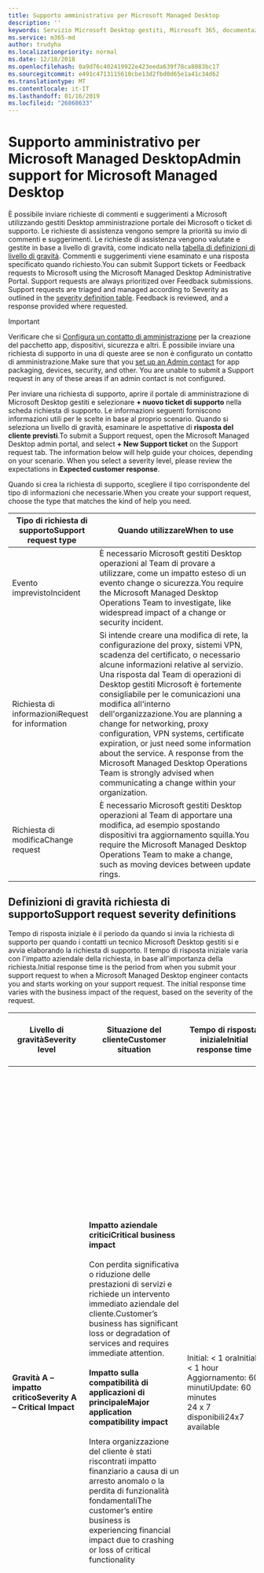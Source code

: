 ```yaml
---
title: Supporto amministrativo per Microsoft Managed Desktop
description: ''
keywords: Servizio Microsoft Desktop gestiti, Microsoft 365, documentazione
ms.service: m365-md
author: trudyha
ms.localizationpriority: normal
ms.date: 12/18/2018
ms.openlocfilehash: 0a9d76c402419922e423eeda639f78ca8083bc17
ms.sourcegitcommit: e491c4713115610cbe13d2fbd0d65e1a41c34d62
ms.translationtype: MT
ms.contentlocale: it-IT
ms.lasthandoff: 01/16/2019
ms.locfileid: "26868633"
---
```

# <a name="admin-support-for-microsoft-managed-desktop"></a><span data-ttu-id="726e5-103">Supporto amministrativo per Microsoft Managed Desktop</span><span class="sxs-lookup"><span data-stu-id="726e5-103">Admin support for Microsoft Managed Desktop</span></span>

<span data-ttu-id="726e5-p101">È possibile inviare richieste di commenti e suggerimenti a Microsoft utilizzando gestiti Desktop amministrazione portale dei Microsoft o ticket di supporto. Le richieste di assistenza vengono sempre la priorità su invio di commenti e suggerimenti. Le richieste di assistenza vengono valutate e gestite in base a livello di gravità, come indicato nella [tabella di definizioni di livello di gravità](#sev). Commenti e suggerimenti viene esaminato e una risposta specificato quando richiesto.</span><span class="sxs-lookup"><span data-stu-id="726e5-p101">You can submit Support tickets or Feedback requests to Microsoft using the Microsoft Managed Desktop Administrative Portal. Support requests are always prioritized over Feedback submissions. Support requests are triaged and managed according to Severity as outlined in the [severity definition table](#sev). Feedback is reviewed, and a response provided where requested.</span></span> 

>[!IMPORTANT]
><span data-ttu-id="726e5-p102">Verificare che si [Configura un contatto di amministrazione](../get-started/add-admin-contacts.md) per la creazione del pacchetto app, dispositivi, sicurezza e altri. È possibile inviare una richiesta di supporto in una di queste aree se non è configurato un contatto di amministrazione.</span><span class="sxs-lookup"><span data-stu-id="726e5-p102">Make sure that you [set up an Admin contact](../get-started/add-admin-contacts.md) for app packaging, devices, security, and other. You are unable to submit a Support request in any of these areas if an admin contact is not configured.</span></span>

<span data-ttu-id="726e5-p103">Per inviare una richiesta di supporto, aprire il portale di amministrazione di Microsoft Desktop gestiti e selezionare **+ nuovo ticket di supporto** nella scheda richiesta di supporto. Le informazioni seguenti forniscono informazioni utili per le scelte in base al proprio scenario. Quando si seleziona un livello di gravità, esaminare le aspettative di **risposta del cliente previsti**.</span><span class="sxs-lookup"><span data-stu-id="726e5-p103">To submit a Support request, open the Microsoft Managed Desktop admin portal, and select **+ New Support ticket** on the Support request tab. The information below will help guide your choices, depending on your scenario. When you select a severity level, please review the expectations in **Expected customer response**.</span></span>

<span data-ttu-id="726e5-112">Quando si crea la richiesta di supporto, scegliere il tipo corrispondente del tipo di informazioni che necessarie.</span><span class="sxs-lookup"><span data-stu-id="726e5-112">When you create your support request, choose the type that matches the kind of help you need.</span></span>

<span data-ttu-id="726e5-113">Tipo di richiesta di supporto</span><span class="sxs-lookup"><span data-stu-id="726e5-113">Support request type</span></span> | <span data-ttu-id="726e5-114">Quando utilizzare</span><span class="sxs-lookup"><span data-stu-id="726e5-114">When to use</span></span>
--- | ---
<span data-ttu-id="726e5-115">Evento imprevisto</span><span class="sxs-lookup"><span data-stu-id="726e5-115">Incident</span></span> | <span data-ttu-id="726e5-116">È necessario Microsoft gestiti Desktop operazioni al Team di provare a utilizzare, come un impatto esteso di un evento change o sicurezza.</span><span class="sxs-lookup"><span data-stu-id="726e5-116">You require the Microsoft Managed Desktop Operations Team to investigate, like widespread impact of a change or security incident.</span></span>
<span data-ttu-id="726e5-117">Richiesta di informazioni</span><span class="sxs-lookup"><span data-stu-id="726e5-117">Request for information</span></span> | <span data-ttu-id="726e5-p104">Si intende creare una modifica di rete, la configurazione del proxy, sistemi VPN, scadenza del certificato, o necessario alcune informazioni relative al servizio. Una risposta dal Team di operazioni di Desktop gestiti Microsoft è fortemente consigliabile per le comunicazioni una modifica all'interno dell'organizzazione.</span><span class="sxs-lookup"><span data-stu-id="726e5-p104">You are planning a change for networking, proxy configuration, VPN systems, certificate expiration, or just need some information about the service. A response from the Microsoft Managed Desktop Operations Team is strongly advised when communicating a change within your organization.</span></span>
<span data-ttu-id="726e5-120">Richiesta di modifica</span><span class="sxs-lookup"><span data-stu-id="726e5-120">Change request</span></span> | <span data-ttu-id="726e5-121">È necessario Microsoft gestiti Desktop operazioni al Team di apportare una modifica, ad esempio spostando dispositivi tra aggiornamento squilla.</span><span class="sxs-lookup"><span data-stu-id="726e5-121">You require the Microsoft Managed Desktop Operations Team to make a change, such as moving devices between update rings.</span></span>

<span id="sev" />

## <a name="support-request-severity-definitions"></a><span data-ttu-id="726e5-122">Definizioni di gravità richiesta di supporto</span><span class="sxs-lookup"><span data-stu-id="726e5-122">Support request severity definitions</span></span>

<span data-ttu-id="726e5-p105">Tempo di risposta iniziale è il periodo da quando si invia la richiesta di supporto per quando i contatti un tecnico Microsoft Desktop gestiti si e avvia elaborando la richiesta di supporto. Il tempo di risposta iniziale varia con l'impatto aziendale della richiesta, in base all'importanza della richiesta.</span><span class="sxs-lookup"><span data-stu-id="726e5-p105">Initial response time is the period from when you submit your support request to when a Microsoft Managed Desktop engineer contacts you and starts working on your support request. The initial response time varies with the business impact of the request, based on the severity of the request.</span></span>

<span data-ttu-id="726e5-125">Livello di gravità</span><span class="sxs-lookup"><span data-stu-id="726e5-125">Severity level</span></span>  | <span data-ttu-id="726e5-126">Situazione del cliente</span><span class="sxs-lookup"><span data-stu-id="726e5-126">Customer situation</span></span> |  <span data-ttu-id="726e5-127">Tempo di risposta iniziale</span><span class="sxs-lookup"><span data-stu-id="726e5-127">Initial response time</span></span>   | <span data-ttu-id="726e5-128">Risposta del cliente previsto</span><span class="sxs-lookup"><span data-stu-id="726e5-128">Expected customer response</span></span>
--- | --- | --- | ---
<span data-ttu-id="726e5-129">**Gravità A – impatto critico**</span><span class="sxs-lookup"><span data-stu-id="726e5-129">**Severity A – Critical Impact**</span></span> |  <span data-ttu-id="726e5-130">**Impatto aziendale critici**</span><span class="sxs-lookup"><span data-stu-id="726e5-130">**Critical business impact**</span></span><br><br><span data-ttu-id="726e5-131">Con perdita significativa o riduzione delle prestazioni di servizi e richiede un intervento immediato aziendale del cliente.</span><span class="sxs-lookup"><span data-stu-id="726e5-131">Customer’s business has significant loss or degradation of services and requires immediate attention.</span></span><br><br><span data-ttu-id="726e5-132">**Impatto sulla compatibilità di applicazioni di principale**</span><span class="sxs-lookup"><span data-stu-id="726e5-132">**Major application compatibility impact**</span></span><br><br><span data-ttu-id="726e5-133">Intera organizzazione del cliente è stati riscontrati impatto finanziario a causa di un arresto anomalo o la perdita di funzionalità fondamentali</span><span class="sxs-lookup"><span data-stu-id="726e5-133">The customer’s entire business is experiencing financial impact due to crashing or loss of critical functionality</span></span> | <span data-ttu-id="726e5-134">Initial: < 1 ora</span><span class="sxs-lookup"><span data-stu-id="726e5-134">Initial: < 1 hour</span></span><br><span data-ttu-id="726e5-135">Aggiornamento: 60 minuti</span><span class="sxs-lookup"><span data-stu-id="726e5-135">Update: 60 minutes</span></span><br><span data-ttu-id="726e5-136">24 x 7 disponibili</span><span class="sxs-lookup"><span data-stu-id="726e5-136">24x7 available</span></span> | <span data-ttu-id="726e5-137">Quando si seleziona A livello di gravità, si verificare che il problema ha effetto aziendali più importanti, con perdita critiche e riduzione delle prestazioni dei servizi.</span><span class="sxs-lookup"><span data-stu-id="726e5-137">When you select Severity A, you confirm that the issue has critical business impact, with severe loss and degradation of services.</span></span> <br><br><span data-ttu-id="726e5-138">Le richieste di problema una risposta immediata e si continua 24 / 7 operazione ogni giorno con il team di Microsoft fino a quando non soluzione eseguire il commit, in caso contrario, Microsoft su può ridurre il relativo discrezione gravità a livello di B.</span><span class="sxs-lookup"><span data-stu-id="726e5-138">The issue demands an immediate response, and you commit to continuous 24x7 operation every day with the Microsoft team until resolution, otherwise, Microsoft may at its discretion decrease the Severity to level B.</span></span><br><br> <span data-ttu-id="726e5-139">È inoltre possibile verificare che Microsoft ha le informazioni di contatto precisi.</span><span class="sxs-lookup"><span data-stu-id="726e5-139">You also ensure that Microsoft has your accurate contact information.</span></span> 
<span data-ttu-id="726e5-140">**Gravità B – impatto moderato**</span><span class="sxs-lookup"><span data-stu-id="726e5-140">**Severity B – Moderate Impact**</span></span> |  <span data-ttu-id="726e5-141">**Medio impatto aziendale**</span><span class="sxs-lookup"><span data-stu-id="726e5-141">**Moderate business impact**</span></span><br><br><span data-ttu-id="726e5-142">Business del cliente ha moderata perdita o riduzione delle prestazioni dei servizi, ma ragionevolmente possibile continuare a lavorare in maniera danneggiato.</span><span class="sxs-lookup"><span data-stu-id="726e5-142">Customer’s business has moderate loss or degradation of services, but work can reasonably continue in an impaired manner.</span></span><br><br><span data-ttu-id="726e5-143">**Impatto sulla compatibilità di applicazioni di principale**</span><span class="sxs-lookup"><span data-stu-id="726e5-143">**Major application compatibility impact**</span></span><br><br><span data-ttu-id="726e5-144">Un gruppo aziendali specifici non è più produttivo, a causa di un arresto anomalo comportamento o la perdita di funzionalità critiche.</span><span class="sxs-lookup"><span data-stu-id="726e5-144">A specific business group is no longer productive, due to crashing behavior or loss of critical functionality.</span></span> | <span data-ttu-id="726e5-145">Initial: < 4 ore</span><span class="sxs-lookup"><span data-stu-id="726e5-145">Initial: < 4 hours</span></span><br><span data-ttu-id="726e5-146">Aggiornamento: 12 ore</span><span class="sxs-lookup"><span data-stu-id="726e5-146">Update: 12 hours</span></span><br><span data-ttu-id="726e5-147">Orario di ufficio (24 x 7 disponibili)</span><span class="sxs-lookup"><span data-stu-id="726e5-147">Business hours (24x7 available)</span></span> | <span data-ttu-id="726e5-148">Quando si seleziona una gravità B, verificare che il problema ha impatto moderato alla propria azienda con perdita e riduzione delle prestazioni dei servizi, ma soluzioni alternative abilitare ragionevole ma temporanei, continuità aziendale.</span><span class="sxs-lookup"><span data-stu-id="726e5-148">When you select Severity B, you confirm that the issue has moderate impact to your business with loss and degradation of services, but workarounds enable reasonable, albeit temporary, business continuity.</span></span> <br><br><span data-ttu-id="726e5-p106">Il problema richiede una risposta ad alta priorità. Se si è scelto 24 / 7 quando si invia la richiesta di supporto, commit a un'operazione di 24 x 7 ogni giorno con il team di Microsoft continua finché risoluzione, in caso contrario, Microsoft può a propria discrezione diminuire il livello di gravità a livello di C. Se si è scelto di orari d'ufficio supporta quando si invia un evento imprevisto gravità B, Microsoft contatterà si durante le ore lavorative solo.</span><span class="sxs-lookup"><span data-stu-id="726e5-p106">The issue demands an urgent response. If you chose 24x7 when you submit the support request, you commit to a continuous 24x7 operation every day with the Microsoft team until resolution, otherwise, Microsoft may at its discretion decrease the severity to level C. If you chose business-hours support when you submit a Severity B incident, Microsoft will contact you during business hours only.</span></span><br><br><span data-ttu-id="726e5-151">È inoltre possibile verificare che Microsoft ha le informazioni di contatto precisi.</span><span class="sxs-lookup"><span data-stu-id="726e5-151">You also ensure that Microsoft has your accurate contact information.</span></span>
<span data-ttu-id="726e5-152">**Gravità C – un impatto minimo**</span><span class="sxs-lookup"><span data-stu-id="726e5-152">**Severity C – Minimal Impact**</span></span> |   <span data-ttu-id="726e5-153">**Impatto aziendale minimo**</span><span class="sxs-lookup"><span data-stu-id="726e5-153">**Minimum business impact**</span></span><br><br> <span data-ttu-id="726e5-154">Business del cliente deve funzionare con ostacoli secondari dei servizi.</span><span class="sxs-lookup"><span data-stu-id="726e5-154">Customer’s business is functioning with minor impediments of services.</span></span><br><br><span data-ttu-id="726e5-155">**Impatto sulla compatibilità applicazione secondaria**</span><span class="sxs-lookup"><span data-stu-id="726e5-155">**Minor application compatibility impact**</span></span><br><br><span data-ttu-id="726e5-156">Potenzialmente non correlate gli utenti riscontrino problemi di compatibilità secondaria che non ne impediscono la produttività</span><span class="sxs-lookup"><span data-stu-id="726e5-156">Potentially unrelated users experience minor compatibility issues that do not prevent productivity</span></span> |    <span data-ttu-id="726e5-157">Initial: < 8 ore</span><span class="sxs-lookup"><span data-stu-id="726e5-157">Initial: < 8 hours</span></span><br><span data-ttu-id="726e5-158">Aggiornamento: 24 ore</span><span class="sxs-lookup"><span data-stu-id="726e5-158">Update: 24 hours</span></span><br><span data-ttu-id="726e5-159">Ore lavorative</span><span class="sxs-lookup"><span data-stu-id="726e5-159">Business hours</span></span>  | <span data-ttu-id="726e5-160">Quando si seleziona una gravità C, si conferma che il problema ha un impatto minimo per la propria azienda con impedimento secondaria del servizio.</span><span class="sxs-lookup"><span data-stu-id="726e5-160">When you select Severity C, you confirm that the issue has minimum impact to your business with minor impediment of service.</span></span><br><br><span data-ttu-id="726e5-161">Per un problema, gravità C Microsoft contatterà si durante le ore lavorative solo.</span><span class="sxs-lookup"><span data-stu-id="726e5-161">For a Severity C incident, Microsoft will contact you during business hours only.</span></span><br><br><span data-ttu-id="726e5-162">È inoltre assicurarsi che Microsoft ha le informazioni di contatto precisi</span><span class="sxs-lookup"><span data-stu-id="726e5-162">You also ensure that Microsoft has your accurate contact information</span></span>

<span data-ttu-id="726e5-163">Ulteriori informazioni:</span><span class="sxs-lookup"><span data-stu-id="726e5-163">Additional details:</span></span>
- <span data-ttu-id="726e5-164">Supporto di lingue - fornito supporto tutte le informazioni in lingua inglese.</span><span class="sxs-lookup"><span data-stu-id="726e5-164">Support languages - All support is provided in English.</span></span>
- <span data-ttu-id="726e5-165">Modifiche al livello di gravità - Microsoft può effettuare il downgrade il livello di gravità se il cliente non è in grado di offrire adeguate risorse o le risposte per consentire a Microsoft di continuare con le attività di risoluzione dei problemi.</span><span class="sxs-lookup"><span data-stu-id="726e5-165">Severity level changes - Microsoft may downgrade the severity level if the customer is not able to provide adequate resources or responses to enable Microsoft to continue with problem resolution efforts.</span></span> 
- <span data-ttu-id="726e5-166">Orari d'ufficio - per la maggior parte dei paesi, business ore devono da 9.00 alle 17.00, ora solare Pacifico.</span><span class="sxs-lookup"><span data-stu-id="726e5-166">Business hours - For most countries, business hours are from 9:00 AM to 5:00 PM, Pacific Standard Time.</span></span>
- <span data-ttu-id="726e5-167">Per un problema di compatibilità delle applicazioni da prendere in considerazione deve essere un errore di reproduceable, la stessa versione dell'applicazione, tra la versione precedente e corrente di Windows o Office.</span><span class="sxs-lookup"><span data-stu-id="726e5-167">For an application compatibility issue to be considered, there must be a reproduceable error, of the same version of the application, between the previous and current version of Windows or Office.</span></span>
- <span data-ttu-id="726e5-p107">Per risolvere problemi di compatibilità delle applicazioni, Microsoft richiede un punto di analisi di contatto per l'utilizzo con. Per utilizzare direttamente il nostro team in pratica per analizzare e risolvere il problema, è necessario il singolo utente.</span><span class="sxs-lookup"><span data-stu-id="726e5-p107">To resolve application compatibility issues, Microsoft requires a customer point of contact to work with. The individual is required to work directly with our Fast Track team to investigate and resolve the issue.</span></span>
- <span data-ttu-id="726e5-170">Se un cliente è in grado di soddisfare i requisiti di risposta prevista, Microsoft sarà effettuare il downgrade la richiesta per il livello di uno gravità, a un minimo di gravità C.</span><span class="sxs-lookup"><span data-stu-id="726e5-170">If a customer is unable to meet the expected response requirements, Microsoft will downgrade the request by one severity level, to a minimum of Severity C.</span></span>
- <span data-ttu-id="726e5-171">Se un cliente non risponde alle richieste di azione, Microsoft sarà ad attenuare il rischio e chiudere la richiesta di supporto all'interno di 48 ore dell'ultima richiesta.</span><span class="sxs-lookup"><span data-stu-id="726e5-171">If a customer is unresponsive to requests for action, Microsoft will mitigate and close the support request within 48 hours of the last request.</span></span>
 

## <a name="additional-resources"></a><span data-ttu-id="726e5-172">Risorse aggiuntive</span><span class="sxs-lookup"><span data-stu-id="726e5-172">Additional resources</span></span>
- <span data-ttu-id="726e5-173">[Il supporto degli utenti finali per Desktop gestiti Microsoft](end-user-support.md).</span><span class="sxs-lookup"><span data-stu-id="726e5-173">[End user support for Microsoft Managed Desktop](end-user-support.md).</span></span> 
- <span data-ttu-id="726e5-174">[Supporto per Microsoft Desktop gestiti](../service-description/support.md).</span><span class="sxs-lookup"><span data-stu-id="726e5-174">[Support for Microsoft Managed Desktop](../service-description/support.md).</span></span> 



